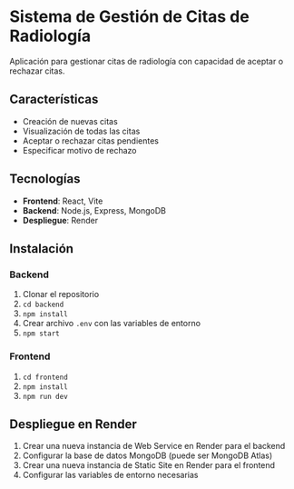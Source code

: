 # Sistema de Gestión de Citas de Radiología

Aplicación para gestionar citas de radiología con capacidad de aceptar o rechazar citas.

## Características

- Creación de nuevas citas
- Visualización de todas las citas
- Aceptar o rechazar citas pendientes
- Especificar motivo de rechazo

## Tecnologías

- **Frontend**: React, Vite
- **Backend**: Node.js, Express, MongoDB
- **Despliegue**: Render

## Instalación

### Backend
1. Clonar el repositorio
2. `cd backend`
3. `npm install`
4. Crear archivo `.env` con las variables de entorno
5. `npm start`

### Frontend
1. `cd frontend`
2. `npm install`
3. `npm run dev`

## Despliegue en Render

1. Crear una nueva instancia de Web Service en Render para el backend
2. Configurar la base de datos MongoDB (puede ser MongoDB Atlas)
3. Crear una nueva instancia de Static Site en Render para el frontend
4. Configurar las variables de entorno necesarias